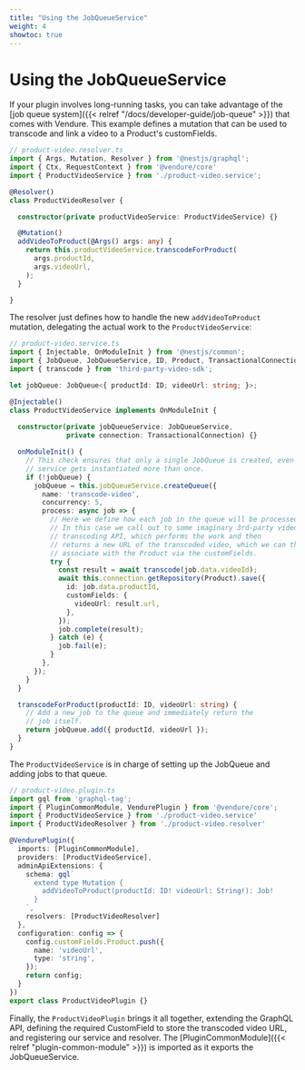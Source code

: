 ```yaml
---
title: "Using the JobQueueService"
weight: 4
showtoc: true
---
```


# Using the JobQueueService

If your plugin involves long-running tasks, you can take advantage of the [job queue system]({{< relref "/docs/developer-guide/job-queue" >}}) that comes with Vendure. This example defines a mutation that can be used to transcode and link a video to a Product's customFields.

```TypeScript
// product-video.resolver.ts
import { Args, Mutation, Resolver } from '@nestjs/graphql';
import { Ctx, RequestContext } from '@vendure/core'
import { ProductVideoService } from './product-video.service';

@Resolver()
class ProductVideoResolver {

  constructor(private productVideoService: ProductVideoService) {}

  @Mutation()
  addVideoToProduct(@Args() args: any) {
    return this.productVideoService.transcodeForProduct(
      args.productId, 
      args.videoUrl,
    );
  }

}
```
The resolver just defines how to handle the new `addVideoToProduct` mutation, delegating the actual work to the `ProductVideoService`:
```TypeScript
// product-video.service.ts
import { Injectable, OnModuleInit } from '@nestjs/common';
import { JobQueue, JobQueueService, ID, Product, TransactionalConnection } from '@vendure/core';
import { transcode } from 'third-party-video-sdk'; 

let jobQueue: JobQueue<{ productId: ID; videoUrl: string; }>;

@Injectable()
class ProductVideoService implements OnModuleInit { 
  
  constructor(private jobQueueService: JobQueueService, 
              private connection: TransactionalConnection) {}

  onModuleInit() {
    // This check ensures that only a single JobQueue is created, even if this
    // service gets instantiated more than once.
    if (!jobQueue) {
      jobQueue = this.jobQueueService.createQueue({
        name: 'transcode-video',
        concurrency: 5,
        process: async job => {
          // Here we define how each job in the queue will be processed.
          // In this case we call out to some imaginary 3rd-party video
          // transcoding API, which performs the work and then
          // returns a new URL of the transcoded video, which we can then
          // associate with the Product via the customFields.
          try {
            const result = await transcode(job.data.videoId);
            await this.connection.getRepository(Product).save({
              id: job.data.productId,
              customFields: {
                videoUrl: result.url,
              },
            });
            job.complete(result);
          } catch (e) {
            job.fail(e);
          }
        },
      });
    }
  }

  transcodeForProduct(productId: ID, videoUrl: string) { 
    // Add a new job to the queue and immediately return the
    // job itself.
    return jobQueue.add({ productId, videoUrl });
  }
}
```
The `ProductVideoService` is in charge of setting up the JobQueue and adding jobs to that queue.

```TypeScript
// product-video.plugin.ts
import gql from 'graphql-tag';
import { PluginCommonModule, VendurePlugin } from '@vendure/core';
import { ProductVideoService } from './product-video.service'
import { ProductVideoResolver } from './product-video.resolver'

@VendurePlugin({
  imports: [PluginCommonModule],
  providers: [ProductVideoService],
  adminApiExtensions: {
    schema: gql`
      extend type Mutation {
        addVideoToProduct(productId: ID! videoUrl: String!): Job!
      }
    `,
    resolvers: [ProductVideoResolver]
  },
  configuration: config => {
    config.customFields.Product.push({
      name: 'videoUrl',
      type: 'string',
    });
    return config;
  }
})
export class ProductVideoPlugin {}
```
Finally, the `ProductVideoPlugin` brings it all together, extending the GraphQL API, defining the required CustomField to store the transcoded video URL, and registering our service and resolver. The [PluginCommonModule]({{< relref "plugin-common-module" >}}) is imported as it exports the JobQueueService.
